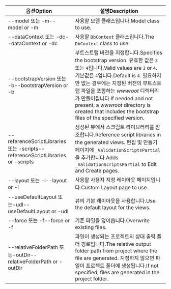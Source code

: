 <!-- Options common to Razor Pages and Controller -->
| <span data-ttu-id="87be5-101">옵션</span><span class="sxs-lookup"><span data-stu-id="87be5-101">Option</span></span>               | <span data-ttu-id="87be5-102">설명</span><span class="sxs-lookup"><span data-stu-id="87be5-102">Description</span></span>|
| ----------------- | ------------ |
| <span data-ttu-id="87be5-103">--model 또는 -m</span><span class="sxs-lookup"><span data-stu-id="87be5-103">--model or -m</span></span>  | <span data-ttu-id="87be5-104">사용할 모델 클래스입니다.</span><span class="sxs-lookup"><span data-stu-id="87be5-104">Model class to use.</span></span> |
| <span data-ttu-id="87be5-105">--dataContext 또는 -dc</span><span class="sxs-lookup"><span data-stu-id="87be5-105">--dataContext or -dc</span></span>  | <span data-ttu-id="87be5-106">사용할 `DbContext` 클래스입니다.</span><span class="sxs-lookup"><span data-stu-id="87be5-106">The `DbContext` class to use.</span></span> |
| <span data-ttu-id="87be5-107">--bootstrapVersion 또는 -b</span><span class="sxs-lookup"><span data-stu-id="87be5-107">--bootstrapVersion or -b</span></span>  | <span data-ttu-id="87be5-108">부트스트랩 버전을 지정합니다.</span><span class="sxs-lookup"><span data-stu-id="87be5-108">Specifies the bootstrap version.</span></span> <span data-ttu-id="87be5-109">유효한 값은 `3` 또는 `4`입니다.</span><span class="sxs-lookup"><span data-stu-id="87be5-109">Valid values are `3` or `4`.</span></span> <span data-ttu-id="87be5-110">기본값은 `4`입니다.</span><span class="sxs-lookup"><span data-stu-id="87be5-110">Default is `4`.</span></span> <span data-ttu-id="87be5-111">필요하지만 없는 경우에는 지정된 버전의 부트스트랩 파일을 포함하는 *wwwroot* 디렉터리가 만들어집니다.</span><span class="sxs-lookup"><span data-stu-id="87be5-111">If needed and not present, a *wwwroot* directory is created that includes the bootstrap files of the specified version.</span></span> |
| <span data-ttu-id="87be5-112">--referenceScriptLibraries 또는 -scripts</span><span class="sxs-lookup"><span data-stu-id="87be5-112">--referenceScriptLibraries or -scripts</span></span> |  <span data-ttu-id="87be5-113">생성된 뷰에서 스크립트 라이브러리를 참조합니다.</span><span class="sxs-lookup"><span data-stu-id="87be5-113">Reference script libraries in the generated views.</span></span> <span data-ttu-id="87be5-114">편집 및 만들기 페이지에 `_ValidationScriptsPartial`을 추가합니다.</span><span class="sxs-lookup"><span data-stu-id="87be5-114">Adds `_ValidationScriptsPartial` to Edit and Create pages.</span></span> |
| <span data-ttu-id="87be5-115">--layout 또는 -l</span><span class="sxs-lookup"><span data-stu-id="87be5-115">--layout or -l</span></span> | <span data-ttu-id="87be5-116">사용할 사용자 지정 레이아웃 페이지입니다.</span><span class="sxs-lookup"><span data-stu-id="87be5-116">Custom Layout page to use.</span></span> |
| <span data-ttu-id="87be5-117">--useDefaultLayout 또는-udl</span><span class="sxs-lookup"><span data-stu-id="87be5-117">--useDefaultLayout or -udl</span></span> | <span data-ttu-id="87be5-118">뷰의 기본 레이아웃을 사용합니다.</span><span class="sxs-lookup"><span data-stu-id="87be5-118">Use the default layout for the views.</span></span> |
| <span data-ttu-id="87be5-119">--force 또는 -f</span><span class="sxs-lookup"><span data-stu-id="87be5-119">--force or -f</span></span> | <span data-ttu-id="87be5-120">기존 파일을 덮어씁니다.</span><span class="sxs-lookup"><span data-stu-id="87be5-120">Overwrite existing files.</span></span> |
| <span data-ttu-id="87be5-121">--relativeFolderPath 또는-outDir</span><span class="sxs-lookup"><span data-stu-id="87be5-121">--relativeFolderPath or -outDir</span></span> | <span data-ttu-id="87be5-122">파일이 생성되는 프로젝트의 상대 출력 폴더 경로입니다.</span><span class="sxs-lookup"><span data-stu-id="87be5-122">The relative output folder path from project where the file are generated.</span></span> <span data-ttu-id="87be5-123">지정하지 않으면 파일이 프로젝트 폴더에 생성됩니다.</span><span class="sxs-lookup"><span data-stu-id="87be5-123">If not specified, files are generated in the project folder.</span></span> |